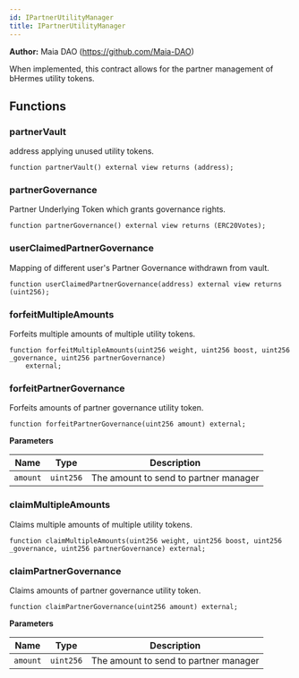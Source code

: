 ```yaml
---
id: IPartnerUtilityManager
title: IPartnerUtilityManager
---
```


**Author:**
Maia DAO (https://github.com/Maia-DAO)

When implemented, this contract allows for the partner
management of bHermes utility tokens.


## Functions
### partnerVault

address applying unused utility tokens.


```solidity
function partnerVault() external view returns (address);
```

### partnerGovernance

Partner Underlying Token which grants governance rights.


```solidity
function partnerGovernance() external view returns (ERC20Votes);
```

### userClaimedPartnerGovernance

Mapping of different user's Partner Governance withdrawn from vault.


```solidity
function userClaimedPartnerGovernance(address) external view returns (uint256);
```

### forfeitMultipleAmounts

Forfeits multiple amounts of multiple utility tokens.


```solidity
function forfeitMultipleAmounts(uint256 weight, uint256 boost, uint256 _governance, uint256 partnerGovernance)
    external;
```

### forfeitPartnerGovernance

Forfeits amounts of partner governance utility token.


```solidity
function forfeitPartnerGovernance(uint256 amount) external;
```
**Parameters**

|Name|Type|Description|
|----|----|-----------|
|`amount`|`uint256`|The amount to send to partner manager|


### claimMultipleAmounts

Claims multiple amounts of multiple utility tokens.


```solidity
function claimMultipleAmounts(uint256 weight, uint256 boost, uint256 _governance, uint256 partnerGovernance) external;
```

### claimPartnerGovernance

Claims amounts of partner governance utility token.


```solidity
function claimPartnerGovernance(uint256 amount) external;
```
**Parameters**

|Name|Type|Description|
|----|----|-----------|
|`amount`|`uint256`|The amount to send to partner manager|


